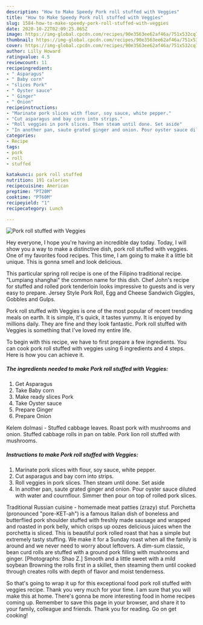 ```yaml
---
description: "How to Make Speedy Pork roll stuffed with Veggies"
title: "How to Make Speedy Pork roll stuffed with Veggies"
slug: 1584-how-to-make-speedy-pork-roll-stuffed-with-veggies
date: 2020-10-22T02:09:25.865Z
image: https://img-global.cpcdn.com/recipes/90e3563ee62af46a/751x532cq70/pork-roll-stuffed-with-veggies-recipe-main-photo.jpg
thumbnail: https://img-global.cpcdn.com/recipes/90e3563ee62af46a/751x532cq70/pork-roll-stuffed-with-veggies-recipe-main-photo.jpg
cover: https://img-global.cpcdn.com/recipes/90e3563ee62af46a/751x532cq70/pork-roll-stuffed-with-veggies-recipe-main-photo.jpg
author: Lilly Howard
ratingvalue: 4.5
reviewcount: 11
recipeingredient:
- " Asparagus"
- " Baby corn"
- "slices Pork"
- " Oyster sauce"
- " Ginger"
- " Onion"
recipeinstructions:
- "Marinate pork slices with flour, soy sauce, white pepper."
- "Cut asparagus and bay corn into strips."
- "Roll veggies in pork slices. Then steam until done. Set aside"
- "In another pan, saute grated ginger and onion. Pour oyster sauce diluted with water and cournflour. Simmer then pour on top of rolled pork slices."
categories:
- Recipe
tags:
- pork
- roll
- stuffed

katakunci: pork roll stuffed 
nutrition: 191 calories
recipecuisine: American
preptime: "PT20M"
cooktime: "PT60M"
recipeyield: "1"
recipecategory: Lunch

---
```



![Pork roll stuffed with Veggies](https://img-global.cpcdn.com/recipes/90e3563ee62af46a/751x532cq70/pork-roll-stuffed-with-veggies-recipe-main-photo.jpg)

Hey everyone, I hope you're having an incredible day today. Today, I will show you a way to make a distinctive dish, pork roll stuffed with veggies. One of my favorites food recipes. This time, I am going to make it a little bit unique. This is gonna smell and look delicious.

This particular spring roll recipe is one of the Filipino traditional recipe. &#34;Lumpiang shanghai&#34; the common name for this dish. Chef John&#39;s recipe for stuffed and rolled pork tenderloin looks impressive to guests and is very easy to prepare. Jersey Style Pork Roll, Egg and Cheese Sandwich Giggles, Gobbles and Gulps.

Pork roll stuffed with Veggies is one of the most popular of recent trending meals on earth. It is simple, it's quick, it tastes yummy. It is enjoyed by millions daily. They are fine and they look fantastic. Pork roll stuffed with Veggies is something that I've loved my entire life.


To begin with this recipe, we have to first prepare a few ingredients. You can cook pork roll stuffed with veggies using 6 ingredients and 4 steps. Here is how you can achieve it.

<!--inarticleads1-->

##### The ingredients needed to make Pork roll stuffed with Veggies:

1. Get  Asparagus
1. Take  Baby corn
1. Make ready slices Pork
1. Take  Oyster sauce
1. Prepare  Ginger
1. Prepare  Onion


Kelem dolmasi - Stuffed cabbage leaves. Roast pork with mushrooms and onion. Stuffed cabbage rolls in pan on table. Pork lion roll stuffed with mushrooms. 

<!--inarticleads2-->

##### Instructions to make Pork roll stuffed with Veggies:

1. Marinate pork slices with flour, soy sauce, white pepper.
1. Cut asparagus and bay corn into strips.
1. Roll veggies in pork slices. Then steam until done. Set aside
1. In another pan, saute grated ginger and onion. Pour oyster sauce diluted with water and cournflour. Simmer then pour on top of rolled pork slices.


Traditional Russian cuisine - homemade meat patties (zrazy) stuf. Porchetta (pronounced &#34;pore-KET-ah&#34;) is a famous Italian dish of boneless and butterflied pork shoulder stuffed with freshly made sausage and wrapped and roasted in pork belly, which crisps up oozes delicious juices when the porchetta is sliced. This is beautiful pork rolled roast that has a simple but extremely tasty stuffing. We make it for a Sunday roast when all the family is around and we never need to worry about leftovers. A dim-sum classic, bean curd rolls are stuffed with a ground pork filling with mushrooms and ginger. [Photographs: Shao Z.] Smooth and a little sweet with a mild soybean Browning the rolls first in a skillet, then steaming them until cooked through creates rolls with depth of flavor and moist tenderness. 

So that's going to wrap it up for this exceptional food pork roll stuffed with veggies recipe. Thank you very much for your time. I am sure that you will make this at home. There's gonna be more interesting food in home recipes coming up. Remember to save this page in your browser, and share it to your family, colleague and friends. Thank you for reading. Go on get cooking!

